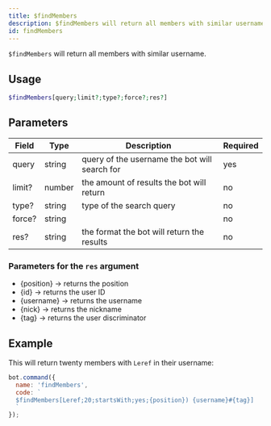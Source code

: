 ```yaml
---
title: $findMembers 
description: $findMembers will return all members with similar username.
id: findMembers
---
```


`$findMembers` will return all members with similar username.

## Usage

```php
$findMembers[query;limit?;type?;force?;res?]
```

## Parameters 


| Field  | Type   | Description                                   | Required |
| ------ | ------ | --------------------------------------------- | -------- |
| query  | string | query of the username the bot will search for | yes      |
| limit? | number | the amount of results the bot will return     | no       |
| type?  | string | type of the search query                      | no       |
| force? | string |                                               | no       |
| res?   | string | the format the bot will return the results    | no       |

### Parameters for the `res` argument
* {position} -> returns the position
* {id} -> returns the user ID
* {username} -> returns the username
* {nick} -> returns the nickname
* {tag} -> returns the user discriminator

## Example

This will return twenty members with `Leref` in their username:

```javascript
bot.command({
  name: 'findMembers',
  code: `
  $findMembers[Leref;20;startsWith;yes;{position}) {username}#{tag}]
  `
});
```
